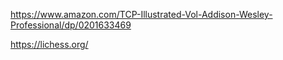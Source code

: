 https://www.amazon.com/TCP-Illustrated-Vol-Addison-Wesley-Professional/dp/0201633469

https://lichess.org/
